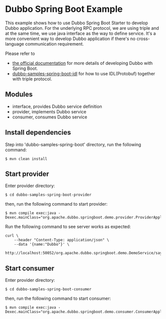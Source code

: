 # Dubbo Spring Boot Example

This example shows how to use Dubbo Spring Boot Starter to develop Dubbo application. For the underlying RPC protocol, we are using triple and at the same time, we use java interface as the way to define service. It's a more convenient way to develop Dubbo application if there's no cross-language communication requirement.

Please refer to
* [the official documentation](https://dubbo.apache.org/zh-cn/overview/quickstart/java/spring-boot/) for more details of developing Dubbo with Spring Boot.
* [dubbo-samples-spring-boot-idl](../dubbo-samples-spring-boot-idl) for how to use IDL(Protobuf) together with triple protocol.

## Modules
* interface, provides Dubbo service definition
* provider, implements Dubbo service
* consumer, consumes Dubbo service

## Install dependencies
Step into 'dubbo-samples-spring-boot' directory, run the following command:

```shell
$ mvn clean install
```

## Start provider
Enter provider directory:
```shell
$ cd dubbo-samples-spring-boot-provider
```

then, run the following command to start provider:
```shell
$ mvn compile exec:java -Dexec.mainClass="org.apache.dubbo.springboot.demo.provider.ProviderApplication"
```

Run the following command to see server works as expected:
```shell
curl \
    --header "Content-Type: application/json" \
    --data '{name:"Dubbo"}' \
    http://localhost:50052/org.apache.dubbo.springboot.demo.DemoService/sayHello/
```

## Start consumer
Enter provider directory:
```shell
$ cd dubbo-samples-spring-boot-consumer
```

then, run the following command to start consumer:
```shell
$ mvn compile exec:java -Dexec.mainClass="org.apache.dubbo.springboot.demo.consumer.ConsumerApplication"
```

